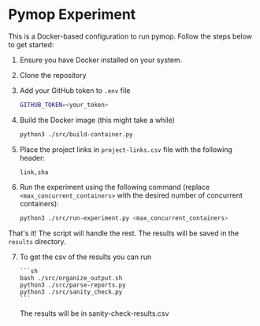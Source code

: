 # Pymop Experiment

This is a Docker-based configuration to run pymop. Follow the steps below to get started:

1. Ensure you have Docker installed on your system.
2. Clone the repository
3. Add your GitHub token to `.env` file

   ```sh
   GITHUB_TOKEN=<your_token>
   ```

4. Build the Docker image (this might take a while)

   ```sh
   python3 ./src/build-container.py
   ```

5. Place the project links in `project-links.csv` file with the following header:

   ```csv
   link,sha
   ```

6. Run the experiment using the following command (replace `<max_concurrent_containers>` with the desired number of concurrent containers):

   ```sh
   python3 ./src/run-experiment.py <max_concurrent_containers>
   ```

That's it! The script will handle the rest. The results will be saved in the `results` directory.

7.  To get the csv of the results you can run

        ```sh
        bash ./src/organize_output.sh
        python3 ./src/parse-reports.py
        python3 ./src/sanity_check.py
        ```

    The results will be in sanity-check-results.csv
